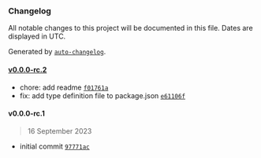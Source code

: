 ### Changelog

All notable changes to this project will be documented in this file. Dates are displayed in UTC.

Generated by [`auto-changelog`](https://github.com/CookPete/auto-changelog).

#### [v0.0.0-rc.2](https://github.com/john-ko/configurator/compare/v0.0.0-rc.1...v0.0.0-rc.2)

- chore: add readme [`f01761a`](https://github.com/john-ko/configurator/commit/f01761a4db79591248b65d49dfbf460d634ca974)
- fix: add type definition file to package.json [`e61106f`](https://github.com/john-ko/configurator/commit/e61106f2a92db7a73d9cc46e5d34379270a52317)

#### v0.0.0-rc.1

> 16 September 2023

- initial commit [`97771ac`](https://github.com/john-ko/configurator/commit/97771ac755309c05aeaf4770ac7b2e5faf8a7800)
